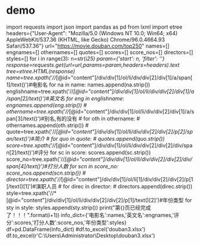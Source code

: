 # demo
import requests
import json
import pandas as pd
from lxml import etree
headers={"User-Agent": "Mozilla/5.0 (Windows NT 10.0; Win64; x64) AppleWebKit/537.36 (KHTML, like Gecko) Chrome/96.0.4664.93 Safari/537.36"}
url="https://movie.douban.com/top250"
names=[]
engnames=[]
othernames=[]
quotes=[]
scores=[]
score_nos=[]
directors=[]
styles=[]
for i in range(3):
    n=str(i*25)
    param={'start': n,
    'filter': ''}
    response=requests.get(url=url,params=param,headers=headers).text
    tree=etree.HTML(response)
    name=tree.xpath('//*[@id="content"]/div/div[1]/ol/li/div/div[2]/div[1]/a/span[1]/text()')#电影名
    for na in name:
        names.append(na.strip())
    englishname=tree.xpath('//*[@id="content"]/div/div[1]/ol/li/div/div[2]/div[1]/a/span[2]/text()')#英文名
    for eng in englishname:
        engnames.append(eng.strip())
    # othername=tree.xpath('//*[@id="content"]/div/div[1]/ol/li/div/div[2]/div[1]/a/span[3]/text()')#别名,有的没有
    # for oth in othername:
    #     othernames.append(oth.strip())
    # quote=tree.xpath('//*[@id="content"]/div/div[1]/ol/li/div/div[2]/div[2]/p[2]/span/text()')#简介
    # for quo in quote:
    #     quotes.append(quo.strip())
    score=tree.xpath('//*[@id="content"]/div/div[1]/ol/li/div/div[2]/div[2]/div/span[2]/text()')#评分
    for sc in score:
        scores.append(sc.strip())
    score_no=tree.xpath('//*[@id="content"]/div/div[1]/ol/li/div/div[2]/div[2]/div/span[4]/text()')#打分人数
    for scn in score_no:
        score_nos.append(scn.strip())
    # director=tree.xpath('//*[@id="content"]/div/div[1]/ol/li[1]/div/div[2]/div[2]/p[1]/text()[1]')#演职人员
    # for direc in director:
    #     directors.append(direc.strip())
    style=tree.xpath('//*[@id="content"]/div/div[1]/ol/li/div/div[2]/div[2]/p[1]/text()[2]')#年份类型
    for sty in style:
        styles.append(sty.strip())
    print("第{}页已经完成了！！！".format(i+1))
info_dict={'电影名':names,'英文名':engnames,'评分':scores,'打分人数':score_nos,'年份类型':styles}
df=pd.DataFrame(info_dict)
#df.to_excel('douban3.xlsx')
df.to_excel(r'C:\Users\Administrator\Desktop\douban3.xlsx')
